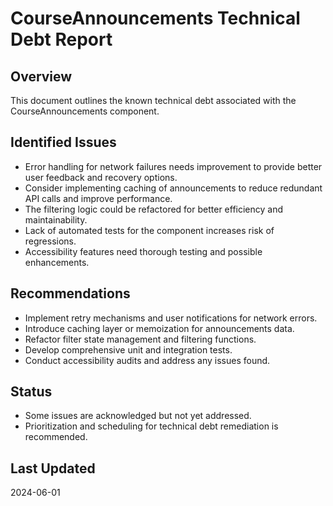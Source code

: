 # CourseAnnouncements Technical Debt Report

## Overview

This document outlines the known technical debt associated with the CourseAnnouncements component.

## Identified Issues

- Error handling for network failures needs improvement to provide better user feedback and recovery options.
- Consider implementing caching of announcements to reduce redundant API calls and improve performance.
- The filtering logic could be refactored for better efficiency and maintainability.
- Lack of automated tests for the component increases risk of regressions.
- Accessibility features need thorough testing and possible enhancements.

## Recommendations

- Implement retry mechanisms and user notifications for network errors.
- Introduce caching layer or memoization for announcements data.
- Refactor filter state management and filtering functions.
- Develop comprehensive unit and integration tests.
- Conduct accessibility audits and address any issues found.

## Status

- Some issues are acknowledged but not yet addressed.
- Prioritization and scheduling for technical debt remediation is recommended.

## Last Updated

2024-06-01
